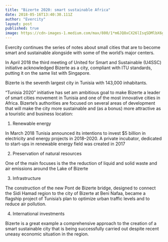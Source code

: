 ```yaml
---
title: "Bizerte 2020: smart sustainable Africa"
date: 2018-05-16T13:40:30.111Z
author: "Evercity"
layout: post
published: true
image: https://cdn-images-1.medium.com/max/800/1*m6JQ8xCX26lIsqSDMlbX6g.jpeg
---
```


Evercity continues the series of notes about small cities that are to become smart and sustainable alongside with some of the world’s major centers.


In April 2018 the third meeting of United for Smart and Sustainable (U4SSC) initiative acknowledged Bizerte as a city, compliant with ITU standards, putting it on the same list with Singapore.

Bizerte is the seventh largest city in Tunisia with 143,000 inhabitants.

“Tunisia 2020” initiative has set am ambitious goal to make Bizerte a leader of smart cities movement in Tunisia and one of the most innovative cities in Africa. Bizerte’s authorities are focused on several areas of development that will make the city more sustainable and (as a bonus) more attractive as a touristic and business location:

1.  Renewable energy

In March 2018 Tunisia announced its intentions to invest $5 billion in electricity and energy projects in 2018–2020. A private incubator, dedicated to start-ups in renewable energy field was created in 2017

2. Preservation of natural resources

One of the main focuses is the the reduction of liquid and solid waste and air emissions around the Lake of Bizerte

3. Infrastructure

The construction of the new Pont de Bizerte bridge, designed to connect the Sidi Hamad region to the city of Bizerte at Beni Nafaa, became a flagship project of Tunisia’s plan to optimize urban traffic levels and to reduce air pollution.

4. International investments

Bizerte is a great example a comprehensive approach to the creation of a smart sustainable city that is being successfully carried out despite recent uneasy economic situation in the region.
